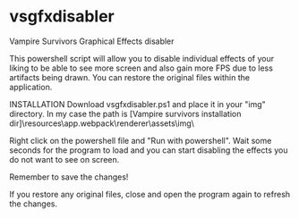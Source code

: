 # vsgfxdisabler
Vampire Survivors Graphical Effects disabler

This powershell script will allow you to disable individual effects of your liking to be able to see more screen and also gain more FPS due to less artifacts being drawn. You can restore the original files within the application.

INSTALLATION
Download vsgfxdisabler.ps1 and place it in your "img" directory. In my case the path is [Vampire survivors installation dir]\resources\app\.webpack\renderer\assets\img\

Right click on the powershell file and "Run with powershell". Wait some seconds for the program to load and you can start disabling the effects you do not want to see on screen.

Remember to save the changes!

If you restore any original files, close and open the program again to refresh the changes.
